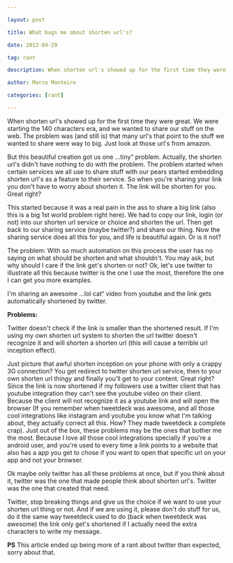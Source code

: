 ---
layout: post
title: What bugs me about shorten url's?
date: 2012-04-29
tag: rant
description: When shorten url's showed up for the first time they were great. We were starting the 140 characters era, and we wanted to share our stuff on the web. The
author: Marco Monteiro
categories: [rant]
---

When shorten url's showed up for the first time they were great. We were starting the 140 characters era, and we wanted to share our stuff on the web. The problem was (and still is) that many url's that point to the stuff we wanted to share were way to big. Just look at those url's from amazon.

But this beautiful creation got us one ...tiny“ problem. Actually, the shorten url's didn't have nothing to do with the problem. The problem started when certain services we all use to share stuff with our pears started embedding shorten url's as a feature to their service. So when you're sharing your link you don't have to worry about shorten it. The link will be shorten for you. Great right?
<!--more-->
This started because it was a real pain in the ass to share a big link (also this is a big 1st world problem right here). We had to copy our link, login (or not) into our shorten url service or choice and shorten the url. Then get back to our sharing service (maybe twitter?) and share our thing. Now the sharing service does all this for you, and life is beautiful again. Or is it not? 

The problem: 
With so much automation on this process the user has no saying on what should be shorten and what shouldn't. You may ask, but why should I care if the link get's shorten or not? Ok, let's use twitter to illustrate all this because twitter is the one I use the most, therefore the one I can get you more examples.

I'm sharing an awesome ...lol cat“ video from youtube and the link gets automatically shortened by twitter.

**Problems:**

Twitter doesn't check if the link is smaller than the shortened result.
If I'm using my own shorten url system to shorten the url twitter doesn't recognize it and will shorten a shorten url (this will cause a terrible url inception effect).

Just picture that awful shorten inception on your phone with only a crappy 3G connection? You get redirect to twitter shorten url service, then to your own shorten url thingy and finally you'll get to your content. Great right?
Since the link is now shortened if my followers use a twitter client that has youtube integration they can't see the youtube video on their client. Because the client will not recognize it as a youtube link and will open the browser (If you remember when tweetdeck was awesome, and all those cool integrations like instagram and youtube you know what I'm talking about, they actually correct all this. How? They made tweetdeck a complete crap).
Just out of the box, these problems may be the ones that bother me the most. Because I love all those cool integrations specially if you're a android user, and you're used to every time a link points to a website that also has a app you get to chose if you want to open that specific url on your app and not your browser.

Ok maybe only twitter has all these problems at once, but if you think about it, twitter was the one that made people think about shorten url's. Twitter was the one that created that need. 

Twitter, stop breaking things and give us the choice if we want to use your shorten url thing or not. And if we are using it, please don't do stuff for us, do it the same way tweetdeck used to do (back when tweetdeck was awesome) the link only get's shortened if I actually need the extra characters to write my message.

**PS** 
This article ended up being more of a rant about twitter than expected, sorry about that.